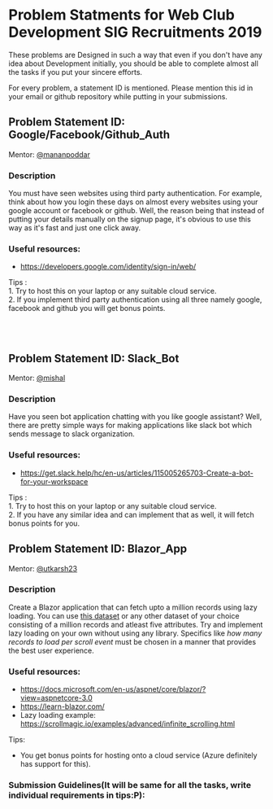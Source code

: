 Problem Statments for Web Club Development SIG Recruitments 2019
=============================

These problems are Designed in such a way that even if you don't have any idea about Development initially, you should be able to complete
almost all the tasks if you put your sincere efforts.

For every problem, a statement ID is mentioned. Please mention this id in your email or github repository while putting in your submissions.

## Problem Statement ID: Google/Facebook/Github_Auth

Mentor: [@mananpoddar](https://github.com/mananpoddar)

### Description
You must have seen websites using third party authentication. For example, think about how you login these days on almost every 
websites using your google account or facebook or github. Well, the reason being that instead of putting your details manually
on the signup page, it's obvious to use this way as it's fast and just one click away.

### Useful resources:
* https://developers.google.com/identity/sign-in/web/

Tips :<br> 1. Try to host this on your laptop or any suitable cloud service.<br>
      2. If you implement third party authentication using all three namely google, facebook and github you will get bonus points.<br>
     
<br> <br> 
## Problem Statement ID: Slack_Bot

Mentor: [@mishal](https://github.com/mishal23)

### Description
Have you seen bot application chatting with you like google assistant? Well, there are pretty simple ways for making applications like slack bot which sends message to slack organization. 

### Useful resources:
* https://get.slack.help/hc/en-us/articles/115005265703-Create-a-bot-for-your-workspace

Tips :<br> 1. Try to host this on your laptop or any suitable cloud service.<br>
      2. If you have any similar idea and can implement that as well, it will fetch bonus points for you.<br>
    
## Problem Statement ID: Blazor_App
Mentor: [@utkarsh23](https://github.com/utkarsh23)
### Description
Create a Blazor application that can fetch upto a million records using lazy loading. You can use [this dataset](http://downloads.majestic.com/majestic_million.csv) or any other dataset of your choice consisting of a million records and atleast five attributes. Try and implement lazy loading on your own without using any library. Specifics like *how many records to load per scroll event* must be chosen in a manner that provides the best user experience.
### Useful resources:
* https://docs.microsoft.com/en-us/aspnet/core/blazor/?view=aspnetcore-3.0
* https://learn-blazor.com/
* Lazy loading example: https://scrollmagic.io/examples/advanced/infinite_scrolling.html

Tips:
* You get bonus points for hosting onto a cloud service (Azure definitely has support for this).
### Submission Guidelines(It will be same for all the tasks, write individual requirements in tips:P):
